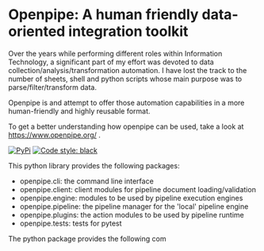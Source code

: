 # Openpipe: A human friendly data-oriented integration toolkit

Over the years while performing different roles within Information Technology, a significant part of my effort was devoted to data collection/analysis/transformation automation. I have lost the track to the number of sheets, shell and python scripts whose main purpose was to parse/filter/transform data.

Openpipe is and attempt to offer those automation capabilities in a more human-friendly and highly
reusable format.

To get a better understanding how openpipe can be used, take a look at https://www.openpipe.org/ .

[![PyPi](https://img.shields.io/pypi/v/openpipe.svg?style=flat-square)](https://pypi.python.org/pypi/openpipe)
[![Code style: black](https://img.shields.io/badge/code%20style-black-000000.svg?style=flat-square)](https://github.com/ambv/black)

This python library provides the following packages:

- openpipe.cli: the command line interface
- openpipe.client: client modules for pipeline document loading/validation
- openpipe.engine: modules to be used by pipeline execution engines
- openpipe.pipeline: the pipeline manager for the 'local' pipeline engine
- openpipe.plugins: the action modules to be used by pipeline runtime
- openpipe.tests: tests for pytest

The python package provides the following com


[Openpipe tool]: https://www.openpipe.org/OpenpipeTool

[PyPA Code of Conduct]: https://www.pypa.io/en/latest/code-of-conduct/
